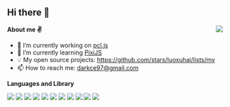 ## Hi there 👋

<img align="right" src="https://github-readme-stats.vercel.app/api?username=luoxuhai&show_icons=true" />

**About me ✌️**

- 🔭 I’m currently working on [pcl.js](https://github.com/luoxuhai/pcl.js)
- 🌱 I’m currently learning [PixiJS](https://github.com/pixijs/pixijs)
- 💡 My open source projects: https://github.com/stars/luoxuhai/lists/my
- 📫 How to reach me: darkce97@gmail.com

**Languages and Library**  

<p>
<img src="https://img.shields.io/badge/JavaScript-323330?style=for-the-badge&logo=javascript&logoColor=f1e05a" />
<img src="https://img.shields.io/badge/TypeScript-3178c6?style=for-the-badge&logo=typescript&logoColor=white" />
<img src="https://img.shields.io/badge/WebAssembly-654FF0?style=for-the-badge&logo=WebAssembly&logoColor=white" />
<img src="https://img.shields.io/badge/Swift-F05138?style=for-the-badge&logo=swift&logoColor=white" />
<img src="https://img.shields.io/badge/C%2B%2B-f34b7d?style=for-the-badge&logo=c%2B%2B&logoColor=white" />
<img src="https://img.shields.io/badge/React-20232A?style=for-the-badge&logo=react&logoColor=61DAFB" />
<img src="https://img.shields.io/badge/Vue-35495E?style=for-the-badge&logo=vuedotjs&logoColor=4FC08D" />
<img src="https://img.shields.io/badge/Angular-DD0031?style=for-the-badge&logo=angular&logoColor=white" />
<img src="https://img.shields.io/badge/React_Native-20232A?style=for-the-badge&logo=react&logoColor=61DAFB" />
<img src="https://img.shields.io/badge/Node.js-339933?style=for-the-badge&logo=nodedotjs&logoColor=white" />
<img src="https://img.shields.io/badge/ThreeJs-black?style=for-the-badge&logo=three.js&logoColor=white" />
</p>

